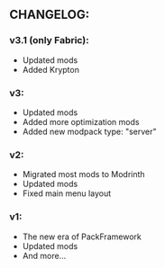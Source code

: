 ## CHANGELOG:

### v3.1 (only Fabric):

- Updated mods
- Added Krypton

### v3:

- Updated mods
- Added more optimization mods
- Added new modpack type: "server"

### v2:

- Migrated most mods to Modrinth
- Updated mods
- Fixed main menu layout

### v1:

- The new era of PackFramework
- Updated mods
- And more...
